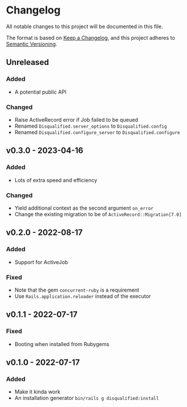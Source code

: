 # Changelog

All notable changes to this project will be documented in this file.

The format is based on [Keep a Changelog](https://keepachangelog.com/en/1.0.0/),
and this project adheres to [Semantic Versioning](https://semver.org/spec/v2.0.0.html).

## Unreleased

### Added

* A potential public API

### Changed

* Raise ActiveRecord error if Job failed to be queued
* Renamed `Disqualified.server_options` to `Disqualified.config`
* Renamed `Disqualified.configure_server` to `Disqualified.configure`

## v0.3.0 - 2023-04-16

### Added

* Lots of extra speed and efficiency

### Changed

* Yield additional context as the second argument `on_error`
* Change the existing migration to be of `ActiveRecord::Migration[7.0]`

## v0.2.0 - 2022-08-17

### Added

* Support for ActiveJob

### Fixed

* Note that the gem `concurrent-ruby` is a requirement
* Use `Rails.application.reloader` instead of the executor

## v0.1.1 - 2022-07-17

### Fixed

* Booting when installed from Rubygems

## v0.1.0 - 2022-07-17

### Added

* Make it kinda work
* An installation generator `bin/rails g disqualified:install`
